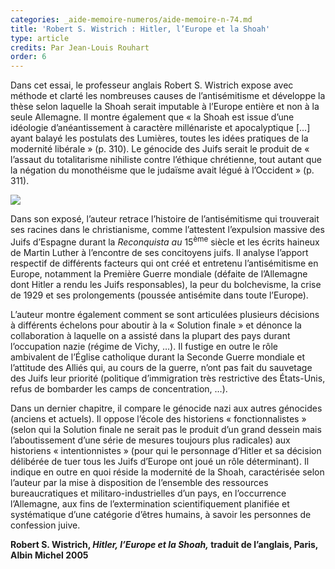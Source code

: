 ```yaml
---
categories: _aide-memoire-numeros/aide-memoire-n-74.md
title: 'Robert S. Wistrich : Hitler, l’Europe et la Shoah'
type: article
credits: Par Jean-Louis Rouhart
order: 6
---
```

Dans cet essai, le professeur anglais Robert S. Wistrich expose avec méthode et clarté les nombreuses causes de l’antisémitisme et développe la thèse selon laquelle la Shoah serait imputable à l’Europe entière et non à la seule Allemagne. Il montre également que « la Shoah est issue d’une idéologie d’anéantissement à caractère millénariste et apocalyptique \[…] ayant balayé les postulats des Lumières, toutes les idées pratiques de la modernité libérale » (p. 310). Le génocide des Juifs serait le produit de « l’assaut du totalitarisme nihiliste contre l’éthique chrétienne, tout autant que la négation du monothéisme que le judaïsme avait légué à l’Occident » (p. 311).

![](/assets/uploads/am74_rouhart_p.8_wistrich.jpg)

Dans son exposé, l’auteur retrace l’histoire de l’antisémitisme qui trouverait ses racines dans le christianisme, comme l’attestent l’expulsion massive des Juifs d’Espagne durant la _Reconquista au_ 15<sup>ème</sup> siècle et les écrits haineux de Martin Luther à l’encontre de ses concitoyens juifs. Il analyse l’apport respectif de différents facteurs qui ont créé et entretenu l’antisémitisme en Europe, notamment la Première Guerre mondiale (défaite de l’Allemagne dont Hitler a rendu les Juifs responsables), la peur du bolchevisme, la crise de 1929 et ses prolongements (poussée antisémite dans toute l’Europe).

L’auteur montre également comment se sont articulées plusieurs décisions à différents échelons pour aboutir à la « Solution finale » et dénonce la collaboration à laquelle on a assisté dans la plupart des pays durant l’occupation nazie (régime de Vichy, …). Il fustige en outre le rôle ambivalent de l’Église catholique durant la Seconde Guerre mondiale et l’attitude des Alliés qui, au cours de la guerre, n’ont pas fait du sauvetage des Juifs leur priorité (politique d’immigration très restrictive des États-Unis, refus de bombarder les camps de concentration, …).

Dans un dernier chapitre, il compare le génocide nazi aux autres génocides (anciens et actuels). Il oppose l’école des historiens « fonctionnalistes » (selon qui la Solution finale ne serait pas le produit d’un grand dessein mais l’aboutissement d’une série de mesures toujours plus radicales) aux historiens « intentionnistes » (pour qui le personnage d’Hitler et sa décision délibérée de tuer tous les Juifs d’Europe ont joué un rôle déterminant). Il indique en outre en quoi réside la modernité de la Shoah, caractérisée selon l’auteur par la mise à disposition de l’ensemble des ressources bureaucratiques et militaro-industrielles d’un pays, en l’occurrence l’Allemagne, aux fins de l’extermination scientifiquement planifiée et systématique d’une catégorie d’êtres humains, à savoir les personnes de confession juive.

**Robert S. Wistrich, _Hitler, l’Europe et la Shoah,_ traduit de l’anglais, Paris, Albin Michel 2005**
